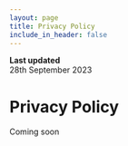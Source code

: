 ```yaml
---
layout: page
title: Privacy Policy
include_in_header: false
---
```


**Last updated**  
28th September 2023

# Privacy Policy

Coming soon

